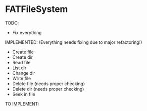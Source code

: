 # FATFileSystem

TODO:
- Fix everything

IMPLEMENTED:	(Everything needs fixing due to major refactoring!)
- Create file
- Create dir
- Read file
- List dir
- Change dir
- Write file
- Delete file (needs proper checking)
- Delete dir (needs proper checking)
- Seek in file

TO IMPLEMENT:

